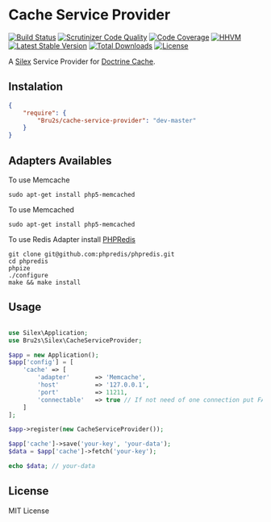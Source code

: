 # Cache Service Provider
[![Build Status](https://img.shields.io/travis/dafiti/cache-service-provider/master.svg?style=flat-square)](https://travis-ci.org/dafiti/cache-service-provider)
[![Scrutinizer Code Quality](https://img.shields.io/scrutinizer/g/dafiti/cache-service-provider/master.svg?style=flat-square)](https://scrutinizer-ci.com/g/dafiti/cache-service-provider/?branch=master)
[![Code Coverage](https://img.shields.io/scrutinizer/coverage/g/dafiti/cache-service-provider/master.svg?style=flat-square)](https://scrutinizer-ci.com/g/dafiti/cache-service-provider/?branch=master)
[![HHVM](https://img.shields.io/hhvm/dafiti/cache-service-provider.svg)](https://travis-ci.org/dafiti/cache-service-provider)
[![Latest Stable Version](https://img.shields.io/packagist/v/dafiti/cache-service-provider.svg?style=flat-square)](https://packagist.org/packages/dafiti/cache-service-provider)
[![Total Downloads](https://img.shields.io/packagist/dt/dafiti/cache-service-provider.svg?style=flat-square)](https://packagist.org/packages/dafiti/cache-service-provider)
[![License](https://img.shields.io/packagist/l/dafiti/cache-service-provider.svg?style=flat-square)](https://packagist.org/packages/dafiti/cache-service-provider)

A [Silex](https://github.com/silexphp/Silex) Service Provider for [Doctrine Cache](https://github.com/doctrine/cache).

## Instalation

```json
{
    "require": {
        "Bru2s/cache-service-provider": "dev-master"
    }
}
```

## Adapters Availables


To use Memcache
~~~
sudo apt-get install php5-memcached

~~~


To use Memcached
~~~
sudo apt-get install php5-memcached

~~~


To use Redis Adapter install [PHPRedis](https://github.com/phpredis/phpredis)
~~~
git clone git@github.com:phpredis/phpredis.git
cd phpredis
phpize
./configure
make && make install
~~~

## Usage

```php

use Silex\Application;
use Bru2s\Silex\CacheServiceProvider;

$app = new Application();
$app['config'] = [
    'cache' => [
        'adapter'       => 'Memcache',
        'host'          => '127.0.0.1',
        'port'          => 11211,
        'connectable'   => true // If not need of one connection put FALSE
    ]
];

$app->register(new CacheServiceProvider());

$app['cache']->save('your-key', 'your-data');
$data = $app['cache']->fetch('your-key');

echo $data; // your-data

```

## License

MIT License
